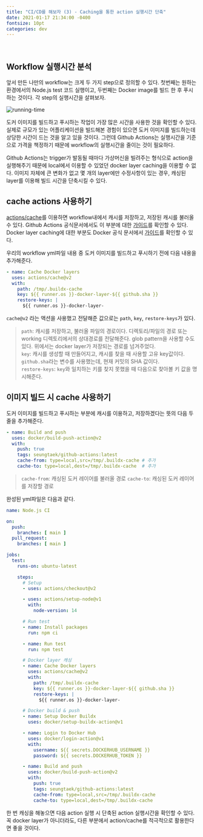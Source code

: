 ```yaml
---
title: "CI/CD를 해보자 (3) - Caching을 통한 action 실행시간 단축"
date: 2021-01-17 21:34:00 -0400
fontsize: 10pt
categories: dev
---
```


<br>

## Workflow 실행시간 분석

앞서 만든 나만의 workflow는 크게 두 가지 step으로 정의할 수 있다. 첫번째는 원하는 환경에서의 Node.js test 코드 실행이고, 두번째는 Docker image를 빌드 한 후 푸시하는 것이다. 각 step의 실행시간을 살펴보자.  

![running-time](https://user-images.githubusercontent.com/50684454/104835802-59f9c780-58ec-11eb-980e-2818d7aa26dd.png)

도커 이미지를 빌드하고 푸시하는 작업이 가장 많은 시간을 사용한 것을 확인할 수 있다. 실제로 규모가 있는 어플리케이션을 빌드해본 경험이 있으면 도커 이미지를 빌드하는데 상당한 시간이 드는 것을 알고 있을 것이다. 그런데 Github Actions는 실행시간을 기준으로 가격을 책정하기 때문에 workflow의 실행시간을 줄이는 것이 필요하다.  

Github Actions는 trigger가 발동될 때마다 가상머신을 빌려주는 형식으로 action을 실행해주기 때문에 local에서 이용할 수 있었던 docker layer caching을 이용할 수 없다. 이미지 자체에 큰 변화가 없고 몇 개의 layer에만 수정사항이 있는 경우, 캐싱된 layer를 이용해 빌드 시간을 단축시킬 수 있다.  

## cache actions 사용하기

[actions/cache](https://github.com/actions/cache)를 이용하면 workflow내에서 캐시를 저장하고, 저장된 캐시를 불러올 수 있다. Github Actions 공식문서에서도 이 부분에 대한 [가이드](https://docs.github.com/en/actions/guides/caching-dependencies-to-speed-up-workflows)를 확인할 수 있다. Docker layer caching에 대한 부분도 Docker 공식 문서에서 [가이드](https://docs.docker.com/ci-cd/github-actions/)를 확인할 수 있다.  

우리의 workflow yml파일 내용 중 도커 이미지를 빌드하고 푸시하기 전에 다음 내용을 추가해준다.
~~~yml
- name: Cache Docker layers
  uses: actions/cache@v2
  with:
    path: /tmp/.buildx-cache
    key: ${{ runner.os }}-docker-layer-${{ github.sha }}
    restore-keys: |
      ${{ runner.os }}-docker-layer-
~~~

`cache@v2` 라는 액션을 사용했고 전달해준 값으로는 `path`, `key`, `restore-keys`가 있다.  

> `path`: 캐시를 저장하고, 불러올 파일의 경로이다. 디렉토리/파일의 경로 또는 working 디렉토리에서의 상대경로를 전달해준다. glob pattern을 사용할 수도 있다. 위에서는 docker layer가 저장되는 경로를 넘겨주었다.  
> `key`: 캐시를 생성할 때 만들어지고, 캐시를 찾을 때 사용할 고유 key값이다. `github.sha`라는 변수를 사용했는데, 현재 커밋의 SHA 값이다.  
> `restore-keys`: `key`와 일치하는 키를 찾지 못했을 때 다음으로 찾아볼 키 값을 명시해준다.  

## 이미지 빌드 시 cache 사용하기

도커 이미지를 빌드하고 푸시하는 부분에 캐시를 이용하고, 저장하겠다는 뜻의 다음 두 줄을 추가해준다.

~~~yml
- name: Build and push
  uses: docker/build-push-action@v2
  with:
    push: true
    tags: seungtaek/github-actions:latest
    cache-from: type=local,src=/tmp/.buildx-cache # 추가
    cache-to: type=local,dest=/tmp/.buildx-cache  # 추가
~~~

> `cache-from`: 캐싱된 도커 레이어를 불러올 경로
> `cache-to`: 캐싱된 도커 레이어를 저장할 경로

완성된 yml파일은 다음과 같다.  

~~~yml
name: Node.js CI

on:
  push:
    branches: [ main ]
  pull_request:
    branches: [ main ]

jobs:
  test:
    runs-on: ubuntu-latest

    steps:
      # Setup
      - uses: actions/checkout@v2

      - uses: actions/setup-node@v1
        with:
          node-version: 14

      # Run test
      - name: Install packages
        run: npm ci

      - name: Run test
        run: npm test

      # Docker layer 캐싱
      - name: Cache Docker layers
        uses: actions/cache@v2
        with:
          path: /tmp/.buildx-cache
          key: ${{ runner.os }}-docker-layer-${{ github.sha }}
          restore-keys: |
            ${{ runner.os }}-docker-layer-

      # Docker build & push
      - name: Setup Docker Buildx
        uses: docker/setup-buildx-action@v1

      - name: Login to Docker Hub
        uses: docker/login-action@v1
        with:
          username: ${{ secrets.DOCKERHUB_USERNAME }}
          password: ${{ secrets.DOCKERHUB_TOKEN }}

      - name: Build and push
        uses: docker/build-push-action@v2
        with:
          push: true
          tags: seungtaek/github-actions:latest
          cache-from: type=local,src=/tmp/.buildx-cache
          cache-to: type=local,dest=/tmp/.buildx-cache
~~~

한 번 캐싱을 해놓으면 다음 action 실행 시 단축된 action 실행시간을 확인할 수 있다. 꼭 docker layer가 아니더라도, 다른 부분에서 action/cache를 적극적으로 활용한다면 좋을 것이다.

